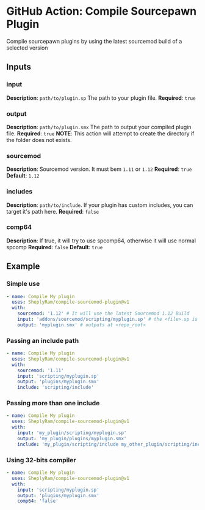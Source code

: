 # GitHub Action: Compile Sourcepawn Plugin

Compile sourcepawn plugins by using the latest sourcemod build of a selected version

## Inputs

### input

**Description**: `path/to/plugin.sp` The path to your plugin file.
**Required**: `true`

### output

**Description**: `path/to/plugin.smx` The path to output your compiled plugin file.
**Required**: `true`
**NOTE**: This action will attempt to create the directory if the folder does not exists.

### sourcemod

**Description**: Sourcemod version. It must bem `1.11` or `1.12`
**Required**: `true`
**Default**: `1.12`

### includes

**Description**: `path/to/include`. If your plugin has custom includes, you can target it's path here.
**Required**: `false`

### comp64

**Description**: If true, it will try to use spcomp64, otherwise it will use normal spcomp
**Required**: `false`
**Default**: `true`

## Example

### Simple use

```yml
- name: Compile My plugin
  uses: SheplyRam/compile-sourcemod-plugin@v1
  with:
    sourcemod: '1.12' # It will use the latest Sourcemod 1.12 Build
    input: 'addons/sourcemod/scripting/myplugin.sp' # the <file>.sp is located at <repo_root>/sourcemod/scripting/myplugin.sp
    output: 'myplugin.smx' # outputs at <repo_root>
```

### Passing an include path

```yml
- name: Compile My plugin
  uses: SheplyRam/compile-sourcemod-plugin@v1
  with:
    sourcemod: '1.11'
    input: 'scripting/myplugin.sp'
    output: 'plugins/myplugin.smx'
    include: 'scripting/include'
```

### Passing more than one include

```yml
- name: Compile My plugin
  uses: SheplyRam/compile-sourcemod-plugin@v1
  with:
    input: 'my_plugin/scripting/myplugin.sp'
    output: 'my_plugin/plugins/myplugin.smx'
    include: 'my_plugin/scripting/include my_other_plugin/scripting/include'
```

### Using 32-bits compiler

```yml
- name: Compile My plugin
  uses: SheplyRam/compile-sourcemod-plugin@v1
  with:
    input: 'scripting/myplugin.sp'
    output: 'plugins/myplugin.smx'
    comp64: 'false'
```
